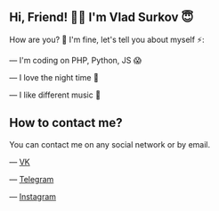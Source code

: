 ## Hi, Friend! 👋🏻 I'm Vlad Surkov 😇

How are you? 🧐 I'm fine, let's tell you about myself ⚡️:

— I'm coding on PHP, Python, JS 😱

— I love the night time 🌌

— I like different music 🎵

## How to contact me?

You can contact me on any social network or by email.

— [VK](https://4eexotel.ru/?vk)

— [Telegram](https://4eexotel.ru/?tg)

— [Instagram](https://4eexotel.ru/?insta)
